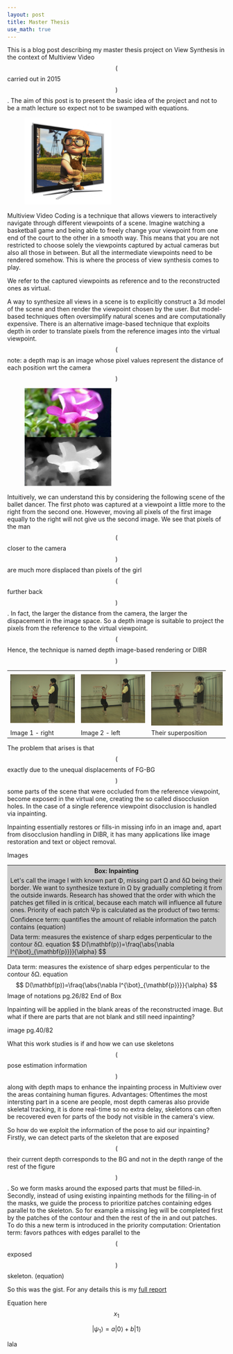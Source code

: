 ```yaml
---
layout: post
title: Master Thesis
use_math: true
---
```


This is a blog post describing my master thesis project on View Synthesis in the context of Multiview Video $$($$carried out in 2015$$)$$. The aim of this post is to present the basic idea of the project and not to be a math lecture so expect not to be swamped with equations. 
<figure><img src="/images/3dtv.jpg" alt="3D-TV" style="width: 200px;"/></figure>
Multiview Video Coding is a technique that allows viewers to interactively navigate through different viewpoints of a scene. Imagine watching a basketball game and being able to freely change your viewpoint from one end of the court to the other in a smooth way. This means that you are not restricted to choose solely the viewpoints captured by actual cameras but also all those in between. But all the intermediate viewpoints need to be rendered somehow. This is where the process of view synthesis comes to play.

We refer to the captured viewpoints as reference and to the reconstructed ones as virtual.

A way to synthesize all views in a scene is to explicitly construct a 3d model of the scene and then render the viewpoint chosen by the user. But model-based techniques often oversimplify natural scenes and are computationally expensive. There is an alternative image-based technique that exploits depth in order to translate pixels from the reference images into the virtual viewpoint. $$($$note: a depth map is an image whose pixel values represent the distance of each position wrt the camera$$)$$

<figure><img src="/images/flower-depth.png" alt="depth image" style="width: 200px;"/></figure>

Intuitively, we can understand this by considering the following scene of the ballet dancer. The first photo was captured at a viewpoint a little more to the right from the second one. However, moving all pixels of the first image equally to the right will not give us the second image. We see that pixels of the man $$($$closer to the camera$$)$$ are much more displaced than pixels of the girl $$($$further back$$)$$. In fact, the larger the distance from the camera, the larger the dispacement in the image space. So a depth image is suitable to project the pixels from the reference to the virtual viewpoint. $$($$Hence, the technique is named depth image-based rendering or DIBR$$)$$

<table style="width:100%">
  <tr>
    <td><img src="/images/color-cam0-f000.jpg" alt="depth image" style="width: 200px;"/></td>
    <td><img src="/images/color-cam2-f000.jpg" alt="depth image" style="width: 200px;"/></td> 
    <td><img src="/images/color-cam0-f000_2.jpg" alt="depth image" style="width: 200px;"/></td>
  </tr>
  <tr>
    <td>Image 1 - right</td>
    <td>Image 2 - left</td>
    <td>Their superposition</td>
  </tr>
  <!--<tr>
    <td>Eve</td>
    <td>Jackson</td>
    <td>94</td>
  </tr>
  <tr>
    <td>John</td>
    <td>Doe</td>
    <td>80</td>
  </tr>-->
</table>

The problem that arises is that $$($$exactly due to the unequal displacements of FG-BG$$)$$ some parts of the scene that were occluded from the reference viewpoint, become exposed in the virtual one, creating the so called disocclusion holes. In the case of a single reference viewpoint disocclusion is handled via inpainting.

Inpainting essentially restores or fills-in missing info in an image and, apart from disocclusion handling in DIBR, it has many applications like image restoration and text or object removal.

Images

<table style="width:100%; background-color: #CCCCCC">
  <tr>
    <th><b>Box: Inpainting</b></th>
  </tr>
  <tr>
    <td>Let's call the image I with known part Φ, missing part Ω and δΩ being their border. We want to synthesize texture in Ω by gradually completing it from the outside inwards. Research has showed that the order with which the patches get filled in is critical, because each match will influence all future ones. Priority of each patch Ψp is calculated as the product of two terms:</td>
  </tr>
  <tr>
    <td>Confidence term: quantifies the amount of reliable information the patch contains (equation)</td>
  </tr>
  <tr>
    <td>Data term: measures the existence of sharp edges perpenticular to the contour δΩ. equation $$ D(\mathbf(p))=\fraq{\abs{\nabla I^{\bot}_{\mathbf{p}}}}{\alpha} $$</td>
  </tr>
</table>

Data term: measures the existence of sharp edges perpenticular to the contour δΩ. equation $$ D(\mathbf(p))=\fraq{\abs{\nabla I^{\bot}_{\mathbf{p}}}}{\alpha} $$
Image of notations pg.26/82
End of Box


Inpainting will be applied in the blank areas of the reconstructed image. But what if there are parts that are not blank and still need inpainting?

image pg.40/82


What this work studies is if and how we can use skeletons $$($$pose estimation information$$)$$ along with depth maps to enhance the inpainting process in Multiview over the areas containing human figures. Advantages: Oftentimes the most intersting part in a scene are people, most depth cameras also provide skeletal tracking, it is done real-time so no extra delay, skeletons can often be recovered even for parts of the body not visible in the camera's view.

So how do we exploit the information of the pose to aid our inpainting?
Firstly, we can detect parts of the skeleton that are exposed $$($$their current depth corresponds to the BG and not in the depth range of the rest of the figure$$)$$. So we form masks around the exposed parts that must be filled-in. Secondly, instead of using existing inpainting methods for the filling-in of the masks, we guide the process to prioritize patches containing edges parallel to the skeleton. So for example a missing leg will be completed first by the patches of the contour and then the rest of the in and out patches. To do this a new term is introduced in the priority computation:
Orientation term: favors pathces with edges parallel to the $$($$exposed$$)$$ skeleton. (equation)


So this was the gist. For any details this is my [full report](http://vivliothmmy2.ee.auth.gr/wp-content/uploads/participants-database/kasimidou_eleftheria_dibr.pdf)



Equation here $$x_1$$

$$
   |\psi_1\rangle = a|0\rangle + b|1\rangle
$$

lala
